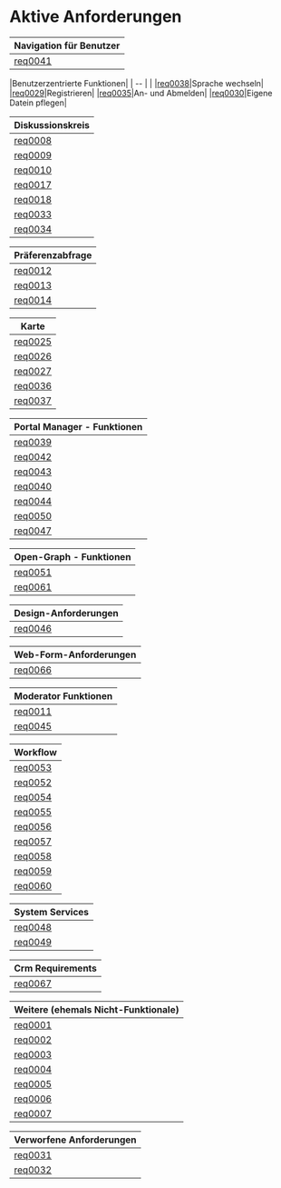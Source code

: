 # Aktive Anforderungen
| Navigation für Benutzer|
| -- |
|[req0041](https://github.com/PolitAktiv/politaktiv-requirements/tree/master/de/requirements/req0041/req0041.md)|Navigation auf die Hauptseite zurück|

|Benutzerzentrierte Funktionen|
| -- |                                                      |
|[req0038](https://github.com/PolitAktiv/politaktiv-requirements/tree/master/de/requirements/req0038/req0038.md)|Sprache wechseln|
|[req0029](https://github.com/PolitAktiv/politaktiv-requirements/tree/master/de/requirements/req0029/req0029.md)|Registrieren|
|[req0035](https://github.com/PolitAktiv/politaktiv-requirements/tree/master/de/requirements/req0035/req0035.md)|An- und Abmelden|
|[req0030](https://github.com/PolitAktiv/politaktiv-requirements/tree/master/de/requirements/req0030/req0030.md)|Eigene Datein pflegen|

|Diskussionskreis|
| -- |
|[req0008](https://github.com/PolitAktiv/politaktiv-requirements/tree/master/de/requirements/req0008/req0008.md)|Benutzer navigiert zu einem Diskussionskreis|
|[req0009](https://github.com/PolitAktiv/politaktiv-requirements/tree/master/de/requirements/req0009/req0009.md)|Beitreten und DK verlassen|
|[req0010](https://github.com/PolitAktiv/politaktiv-requirements/tree/master/de/requirements/req0010/req0010.md)|Administration des Community-Portlets|
|[req0017](https://github.com/PolitAktiv/politaktiv-requirements/tree/master/de/requirements/req0017/req0017.md)|UC löschen|
|[req0018](https://github.com/PolitAktiv/politaktiv-requirements/tree/master/de/requirements/req0018/req0018.md)|UC löschen|
|[req0033](https://github.com/PolitAktiv/politaktiv-requirements/tree/master/de/requirements/req0033/req0033.md)|Community-Portlet: Diskussionskreise anzeigen|
|[req0034](https://github.com/PolitAktiv/politaktiv-requirements/tree/master/de/requirements/req0034/req0034.md)|Neue DK auf Startseite|

|Präferenzabfrage|
| -- |
|[req0012](https://github.com/PolitAktiv/politaktiv-requirements/tree/master/de/requirements/req0012/req0012.md)|Präferenzabfrage ansehen|
|[req0013](https://github.com/PolitAktiv/politaktiv-requirements/tree/master/de/requirements/req0013/req0013.md)|Kriterien bewerten in Präferenzabfrage|
|[req0014](https://github.com/PolitAktiv/politaktiv-requirements/tree/master/de/requirements/req0014/req0014.md)|Präferenzabfrage konfigurieren|

|Karte|
| -- |
|[req0025](https://github.com/PolitAktiv/politaktiv-requirements/tree/master/de/requirements/req0025/req0025.md)|Karte ansehen|
|[req0026](https://github.com/PolitAktiv/politaktiv-requirements/tree/master/de/requirements/req0025/req0026.md)|Marker zur Karte hinzufügen|
|[req0027](https://github.com/PolitAktiv/politaktiv-requirements/tree/master/de/requirements/req0027/req0027.md)|Karte einrichten|
|[req0036](https://github.com/PolitAktiv/politaktiv-requirements/tree/master/de/requirements/req0036/req0036.md)|Bild statt Karte|
|[req0037](https://github.com/PolitAktiv/politaktiv-requirements/tree/master/de/requirements/req0037/req0037.md)|Overlay auf Karte einstellen|

|Portal Manager - Funktionen |
| -- |
|[req0039](https://github.com/PolitAktiv/politaktiv-requirements/tree/master/de/requirements/req0039/req0039.md)|Werbung einstellen|
|[req0042](https://github.com/PolitAktiv/politaktiv-requirements/tree/master/de/requirements/req0042/req0042.md)|Impressum|
|[req0043](https://github.com/PolitAktiv/politaktiv-requirements/tree/master/de/requirements/req0043/req0043.md)|Terms & Conditions bearbeiten|
|[req0040](https://github.com/PolitAktiv/politaktiv-requirements/tree/master/de/requirements/req0040/req0040.md)|Registrierungs- oder Loginhilfe redigieren|
|[req0044](https://github.com/PolitAktiv/politaktiv-requirements/tree/master/de/requirements/req0044/req0044.md)|Deutsche (und fremdsprachige) Worte von Liferay an Politaktiv anpassen|
|[req0050](https://github.com/PolitAktiv/politaktiv-requirements/tree/master/de/requirements/req0050/req0050.md)|Globale Inhalte pflegen|
|[req0047](https://github.com/PolitAktiv/politaktiv-requirements/tree/master/de/requirements/req0047/req0047.md)|Neuen Diskusionskreis anlegen|

|Open-Graph - Funktionen |
| -- |
|[req0051](https://github.com/PolitAktiv/politaktiv-requirements/tree/master/de/requirements/req0051/req0051.md)|Benutzer teilt eine Seite in sozialem Netzwerk|
|[req0061](https://github.com/PolitAktiv/politaktiv-requirements/tree/master/de/requirements/req0061/req0061.md)|Moderator spezifiziert Open-Graph-Tags|

| Design-Anforderungen|
| -- |
|[req0046](https://github.com/PolitAktiv/politaktiv-requirements/tree/master/de/requirements/req0046/req0046.md)|Das Wort Teaser in Lesezeichen unterdrücken|

| Web-Form-Anforderungen |
| -- |
|[req0066](https://github.com/PolitAktiv/politaktiv-requirements/tree/master/de/requirements/req0066/req0066.md)|Web-Form-Portlet versendet wohlformatierte Mails |

|Moderator Funktionen|
| -- |
|[req0011](https://github.com/PolitAktiv/politaktiv-requirements/tree/master/de/requirements/req0011/req0011.md)|Mail an Benutzer |
|[req0045](https://github.com/PolitAktiv/politaktiv-requirements/tree/master/de/requirements/req0045/req0045.md)|Statistik eines DK ansehen & downloaden||

|Workflow|
| -- |
|[req0053](https://github.com/PolitAktiv/politaktiv-requirements/tree/master/de/requirements/req0053/req0053.md)|Ein Admin erstellt/bearbeitet eine neue Workflow-Definition   |
|[req0052](https://github.com/PolitAktiv/politaktiv-requirements/tree/master/de/requirements/req0052/req0052.md)|Ein Admin importiert eine Workflow-Definition           |
|[req0054](https://github.com/PolitAktiv/politaktiv-requirements/tree/master/de/requirements/req0054/req0054.md)|Ein (Benuzter-)Ereignis generiert ein neues Ticket                   |
|[req0055](https://github.com/PolitAktiv/politaktiv-requirements/tree/master/de/requirements/req0055/req0055.md)|Der Benutzer ruft seine (aktiven) Tickets ab                             |
|[req0056](https://github.com/PolitAktiv/politaktiv-requirements/tree/master/de/requirements/req0056/req0056.md)|Ein Benuzter bearbeitet Daten in seinem aktiven Ticket                                    |
|[req0057](https://github.com/PolitAktiv/politaktiv-requirements/tree/master/de/requirements/req0057/req0057.md)|Der Benuzter sieht sich Daten eienr Workflow Instanz an                                     |
|[req0058](https://github.com/PolitAktiv/politaktiv-requirements/tree/master/de/requirements/req0058/req0058.md)|Das System stellt Daten von einem Ticket einem automatic Job zur Verfügung und started diesen                                   |
|[req0059](https://github.com/PolitAktiv/politaktiv-requirements/tree/master/de/requirements/req0059/req0059.md)|Das System eskaliert Tickets                  |
|[req0060](https://github.com/PolitAktiv/politaktiv-requirements/tree/master/de/requirements/req0060/req0060.md)|Der Admin sieht sich Reports an|

|System Services  |
| -- |
|[req0048](https://github.com/PolitAktiv/politaktiv-requirements/tree/master/de/requirements/req0048/req0048.md)|Production MailService|
|[req0049](https://github.com/PolitAktiv/politaktiv-requirements/tree/master/de/requirements/req0049/req0049.md)|Test MailService|

|Crm Requirements|
| -- |
|[req0067](https://github.com/PolitAktiv/politaktiv-requirements/tree/master/de/requirements/req0067/req0067.md)|Massen-Mail Adressdaten sollen sich de-registrieren können|

|Weitere (ehemals Nicht-Funktionale)|
| -- |
|[req0001](https://github.com/PolitAktiv/politaktiv-requirements/tree/master/de/requirements/req0001/req0001.md)|Nutzungsdimensionen des Systems: 100 Tickets / Tag ; 10 arbeitende Mitarbeiter|
|[req0002](https://github.com/PolitAktiv/politaktiv-requirements/tree/master/de/requirements/req0002/req0002.md)|Mail-Zustell-Fehler behandeln|
|[req0003](https://github.com/PolitAktiv/politaktiv-requirements/tree/master/de/requirements/req0003/req0003.md)|Mails werden nicht als Spam gewertet|
|[req0004](https://github.com/PolitAktiv/politaktiv-requirements/tree/master/de/requirements/req0004/req0004.md)|Workflow-Fortschritte müssen über API beeinflusst werden können|
|[req0005](https://github.com/PolitAktiv/politaktiv-requirements/tree/master/de/requirements/req0005/req0005.md)|Das Workflow-System ist mandantenfähig|
|[req0006](https://github.com/PolitAktiv/politaktiv-requirements/tree/master/de/requirements/req0006/req0006.md)|Integration in Liferay|
|[req0007](https://github.com/PolitAktiv/politaktiv-requirements/tree/master/de/requirements/req0007/req0007.md)|Workflow-System harmoniert mit der angedachten Architektur|

|Verworfene Anforderungen |
| -- |
|[req0031](https://github.com/PolitAktiv/politaktiv-requirements/tree/master/de/requirements/req0031/req0031.md)|Anmeldung per Facebook|
|[req0032](https://github.com/PolitAktiv/politaktiv-requirements/tree/master/de/requirements/req0032/req0032.md)|Password vergessen|